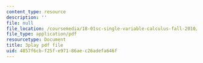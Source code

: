 ```yaml
---
content_type: resource
description: ''
file: null
file_location: /coursemedia/18-01sc-single-variable-calculus-fall-2010/4857f6cbf25fe97186aec26adefa646f_XRkgBWbWvg4.pdf
file_type: application/pdf
resourcetype: Document
title: 3play pdf file
uid: 4857f6cb-f25f-e971-86ae-c26adefa646f
---
```

